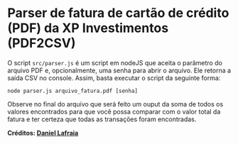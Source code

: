 # Parser de fatura de cartão de crédito (PDF) da XP Investimentos (PDF2CSV)

O script `src/parser.js` é um script em nodeJS que aceita o parâmetro do arquivo PDF e, opcionalmente, uma senha para abrir o arquivo. Ele retorna a saída CSV no console. Assim, basta executar o script da seguinte forma:

```
node parser.js arquivo_fatura.pdf [senha]
```

Observe no final do arquivo que será feito um ouput da soma de todos os valores encontrados para que você possa comparar com o valor total da fatura e ter certeza que todas as transações foram encontradas.

**Créditos: [Daniel Lafraia](https://www.lafraia.com.br/)** 